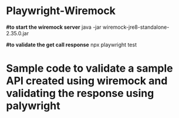 # Playwright-Wiremock
**#to start the wiremock server**
java -jar wiremock-jre8-standalone-2.35.0.jar

**#to validate the get call response**
npx playwright test

# Sample code to validate a sample API created using wiremock and validating the response using palywright
